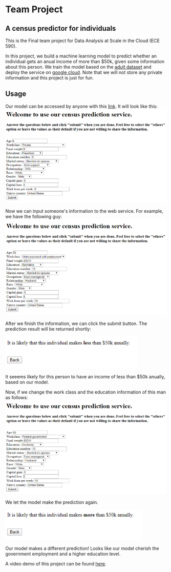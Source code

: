 # Team Project
## A census predictor for individuals

This is the Final team project for Data Analysis at Scale in the Cloud (ECE 590).

In this project, we build a machine learning model to predict whether an individual gets an anual income of more than $50k, given some information about this person. We train the model based on the [adult dataset](https://archive.ics.uci.edu/ml/datasets/adult) and deploy the service on [google cloud](https://cloud.google.com/). Note that we will not store any private information and this project is just for fun.

## Usage
Our model can be accessed by anyone with this [link](https://team-project-276014.ue.r.appspot.com/). It will look like this:
![image1](images/1.png)

Now we can input someone's information to the web service. For example, we have the following guy:
![image2](images/2.png)

After we finish the information, we can click the submit button. The prediction result will be returned shortly:

![image2r](images/2r.png)

It seeems likely for this person to have an income of less than $50k anually, based on our model.

Now, if we change the work class and the education information of this man as follows:
![image3](images/3.png)

We let the model make the prediction again.

![image3r](images/3r.png)

Our model makes a different prediction! Looks like our model cherish the government employment and a higher education level.

A video demo of this project can be found [here](https://youtu.be/gegBTbZkyeA).
